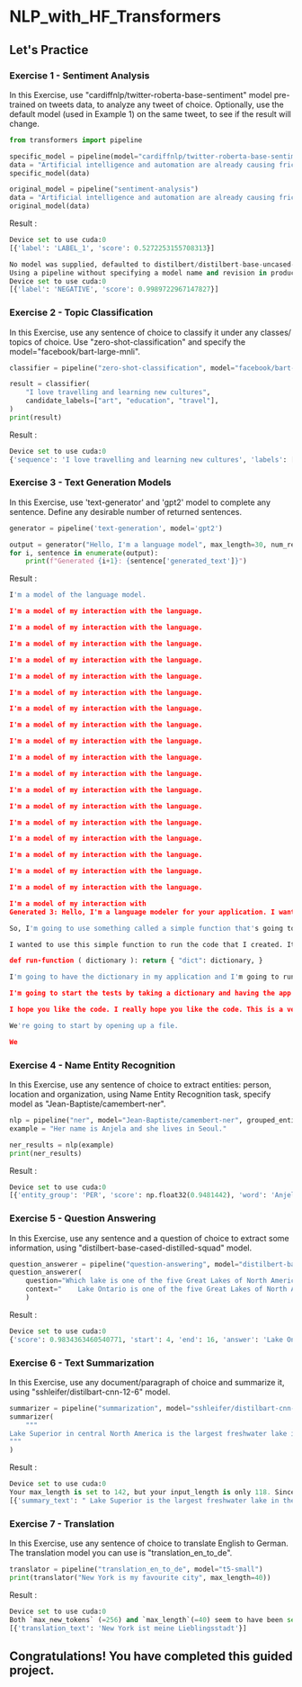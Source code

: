 # NLP_with_HF_Transformers

## Let's Practice

### Exercise 1 - Sentiment Analysis
In this Exercise, use "cardiffnlp/twitter-roberta-base-sentiment" model pre-trained on tweets data, to analyze any tweet of choice. Optionally, use the default model (used in Example 1) on the same tweet, to see if the result will change.

```python
from transformers import pipeline

specific_model = pipeline(model="cardiffnlp/twitter-roberta-base-sentiment")
data = "Artificial intelligence and automation are already causing friction in the workforce. Should schools revamp existing programs for topics like #AI, or are new research areas required?"
specific_model(data)
```
```python
original_model = pipeline("sentiment-analysis")
data = "Artificial intelligence and automation are already causing friction in the workforce. Should schools revamp existing programs for topics like #AI, or are new research areas required?"
original_model(data)
```
Result :
```python
Device set to use cuda:0
[{'label': 'LABEL_1', 'score': 0.5272253155708313}]
```
```python
No model was supplied, defaulted to distilbert/distilbert-base-uncased-finetuned-sst-2-english and revision 714eb0f (https://huggingface.co/distilbert/distilbert-base-uncased-finetuned-sst-2-english).
Using a pipeline without specifying a model name and revision in production is not recommended.
Device set to use cuda:0
[{'label': 'NEGATIVE', 'score': 0.9989722967147827}]

```
### Exercise 2 - Topic Classification
In this Exercise, use any sentence of choice to classify it under any classes/ topics of choice. Use "zero-shot-classification" and specify the model="facebook/bart-large-mnli".

```python
classifier = pipeline("zero-shot-classification", model="facebook/bart-large-mnli")

result = classifier(
    "I love travelling and learning new cultures",
    candidate_labels=["art", "education", "travel"],
)
print(result)
```
Result :
```python
Device set to use cuda:0
{'sequence': 'I love travelling and learning new cultures', 'labels': ['travel', 'education', 'art'], 'scores': [0.9902300238609314, 0.005778131075203419, 0.003991869743913412]}
```
### Exercise 3 - Text Generation Models
In this Exercise, use 'text-generator' and 'gpt2' model to complete any sentence. Define any desirable number of returned sentences.

```python
generator = pipeline('text-generation', model='gpt2')

output = generator("Hello, I'm a language model", max_length=30, num_return_sequences=3)
for i, sentence in enumerate(output):
    print(f"Generated {i+1}: {sentence['generated_text']}")

```
Result :
```python
I'm a model of the language model.

I'm a model of my interaction with the language.

I'm a model of my interaction with the language.

I'm a model of my interaction with the language.

I'm a model of my interaction with the language.

I'm a model of my interaction with the language.

I'm a model of my interaction with the language.

I'm a model of my interaction with the language.

I'm a model of my interaction with the language.

I'm a model of my interaction with the language.

I'm a model of my interaction with the language.

I'm a model of my interaction with the language.

I'm a model of my interaction with the language.

I'm a model of my interaction with the language.

I'm a model of my interaction with the language.

I'm a model of my interaction with the language.

I'm a model of my interaction with the language.

I'm a model of my interaction with the language.

I'm a model of my interaction with the language.

I'm a model of my interaction with
Generated 3: Hello, I'm a language modeler for your application. I want to write a code that can use your code by you. I just want to be able to use your code for my own purposes.

So, I'm going to use something called a simple function that's going to execute a function that takes a dictionary of objects. This is an easy way to write a simple function.

I wanted to use this simple function to run the code that I created. It's pretty simple. Just add a function that takes a dictionary.

def run-function ( dictionary ): return { "dict": dictionary, }

I'm going to have the dictionary in my application and I'm going to run the code that I created. Now, I'm going to have to do some tests.

I'm going to start the tests by taking a dictionary and having the app open up. I'm going to have the app open up by opening up a file and then I'm going to have the app open up by opening up a new file.

I hope you like the code. I really hope you like the code. This is a very simple example. Let's see how it works.

We're going to start by opening up a file.

We
```
### Exercise 4 - Name Entity Recognition
In this Exercise, use any sentence of choice to extract entities: person, location and organization, using Name Entity Recognition task, specify model as "Jean-Baptiste/camembert-ner".

```python
nlp = pipeline("ner", model="Jean-Baptiste/camembert-ner", grouped_entities=True)
example = "Her name is Anjela and she lives in Seoul."

ner_results = nlp(example)
print(ner_results)
```
Result :
```python
Device set to use cuda:0
[{'entity_group': 'PER', 'score': np.float32(0.9481442), 'word': 'Anjela', 'start': 11, 'end': 18}, {'entity_group': 'LOC', 'score': np.float32(0.9986114), 'word': 'Seoul', 'start': 35, 'end': 41}]
```
### Exercise 5 - Question Answering
In this Exercise, use any sentence and a question of choice to extract some information, using "distilbert-base-cased-distilled-squad" model.

```python
question_answerer = pipeline("question-answering", model="distilbert-base-cased-distilled-squad")
question_answerer(
    question="Which lake is one of the five Great Lakes of North America?",
    context="    Lake Ontario is one of the five Great Lakes of North America. It is surrounded on the north, west, and southwest by the Canadian province of Ontario, and on the south and east by the U.S. state of New York,whose water boundaries, along the international border, meet in the middle of the lake."
    )
```
Result :
```python
Device set to use cuda:0
{'score': 0.9834363460540771, 'start': 4, 'end': 16, 'answer': 'Lake Ontario'}
```
### Exercise 6 - Text Summarization
In this Exercise, use any document/paragraph of choice and summarize it, using "sshleifer/distilbart-cnn-12-6" model.

```python
summarizer = pipeline("summarization", model="sshleifer/distilbart-cnn-12-6",  max_length=59)
summarizer(
    """
Lake Superior in central North America is the largest freshwater lake in the world by surface area and the third-largest by volume, holding 10% of the world's surface fresh water. The northern and westernmost of the Great Lakes of North America, it straddles the Canada–United States border with the province of Ontario to the north, and the states of Minnesota to the northwest and Wisconsin and Michigan to the south. It drains into Lake Huron via St. Marys River and through the lower Great Lakes to the St. Lawrence River and the Atlantic Ocean.
"""
)
```
Result :
```python
Device set to use cuda:0
Your max_length is set to 142, but your input_length is only 118. Since this is a summarization task, where outputs shorter than the input are typically wanted, you might consider decreasing max_length manually, e.g. summarizer('...', max_length=59)
[{'summary_text': " Lake Superior is the largest freshwater lake in the world by surface area . It holds 10% of the world's surface fresh water . It straddles the Canada–U.S. border with the province of Ontario to the north . It drains into Lake Huron via St. Marys River and through the lower Great Lakes to the St. Lawrence River and the Atlantic Ocean ."}]
```
### Exercise 7 - Translation
In this Exercise, use any sentence of choice to translate English to German. The translation model you can use is "translation_en_to_de".

```python
translator = pipeline("translation_en_to_de", model="t5-small")
print(translator("New York is my favourite city", max_length=40))
```
Result :
```python
Device set to use cuda:0
Both `max_new_tokens` (=256) and `max_length`(=40) seem to have been set. `max_new_tokens` will take precedence. Please refer to the documentation for more information. (https://huggingface.co/docs/transformers/main/en/main_classes/text_generation)
[{'translation_text': 'New York ist meine Lieblingsstadt'}]
```
## Congratulations! You have completed this guided project.
